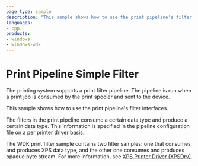 ```yaml
---
page_type: sample
description: "This sample shows how to use the print pipeline's filter interfaces."
languages:
- cpp
products:
- windows
- windows-wdk
---
```


# Print Pipeline Simple Filter

The printing system supports a print filter pipeline. The pipeline is run when a print job is consumed by the print spooler and sent to the device.

This sample shows how to use the print pipeline's filter interfaces.

The filters in the print pipeline consume a certain data type and produce a certain data type. This information is specified in the pipeline configuration file on a per printer driver basis.

The WDK print filter sample contains two filter samples: one that consumes and produces XPS data type, and the other one consumes and produces opaque byte stream. For more information, see [XPS Printer Driver (XPSDrv)](https://docs.microsoft.com/windows-hardware/drivers/print/xpsdrv-printer-driver).
